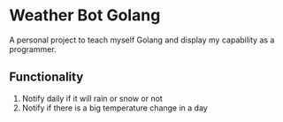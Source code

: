 # Weather Bot Golang
A personal project to teach myself Golang and display my capability as a programmer.

## Functionality
1. Notify daily if it will rain or snow or not
2. Notify if there is a big temperature change in a day
